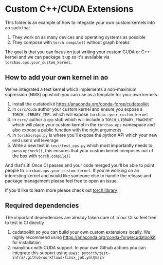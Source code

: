 # Custom C++/CUDA Extensions

This folder is an example of how to integrate your own custom kernels into ao such that
1. They work on as many devices and operating systems as possible
2. They compose with `torch.compile()` without graph breaks

The goal is that you can focus on just writing your custom CUDA or C++ kernel and we can package it up so it's available via `torchao.ops.your_custom_kernel`.


## How to add your own kernel in ao

We've integrated a test kernel which implements a non-maximum supression (NMS) op which you can use as a template for your own kernels.

1. Install the cudatoolkit https://anaconda.org/conda-forge/cudatoolkit
2. In `csrc/cuda` author your custom kernel and ensure you expose a `TORCH_LIBRARY_IMPL` which will expose `torchao::your_custom_kernel`
3. In `csrc/` author a `cpp` stub which will include a `TORCH_LIBRARY_FRAGMENT` which will place your custom kernel in the `torchao.ops` namespace and also expose a public function with the right arguments
4. In `torchao/ops.py` is where you'll expose the python API which your new end users will leverage
5. Write a new test in `test/test_ops.py` which most importantly needs to pass `opcheck()`, this ensures that your custom kernel composes out of the box with `torch.compile()`

And that's it! Once CI passes and your code merged you'll be able to point people to `torchao.ops.your_custom_kernel`. If you're working on an interesting kernel and would like someone else to handle the release and package management please feel free to open an issue.

If you'd like to learn more please check out [torch.library](https://pytorch.org/docs/main/library.html)

## Required dependencies

The important dependencies are already taken care of in our CI so feel free to test in CI directly

1. cudatoolkit so you can build your own custom extensions locally. We highly recommend using https://anaconda.org/conda-forge/cudatoolkit for installation
2. manylinux with CUDA support. In your own Github actions you can integrate this support using `uses: pytorch/test-infra/.github/workflows/linux_job.yml@main`
